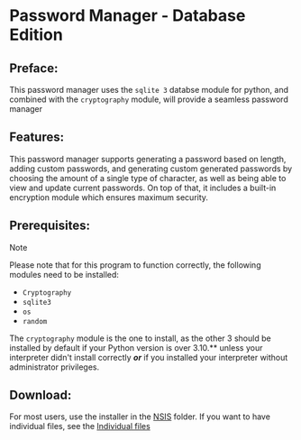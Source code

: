 # Password Manager - Database Edition

## Preface:

This password manager uses the `sqlite 3` databse module for python, and combined with the `cryptography` module, will provide a seamless password manager

## Features:

This password manager supports generating a password based on length, adding custom passwords, and generating custom generated passwords by choosing the amount of a single type of character, as well as being able to view and update current passwords. On top of that, it includes a built-in encryption module which ensures maximum security.

## Prerequisites:

> [!NOTE]
>
> Please note that for this program to function correctly, the following modules need to be installed:
>   - `Cryptography`
>   - `sqlite3`
>   - `os`
>   - `random`
>
> The `cryptography` module is the one to install, as the other 3 should be installed by default if your Python version is over 3.10.** unless your interpreter didn't install correctly ***or*** if you installed your interpreter without administrator privileges.


## Download:

For most users, use the installer in the [NSIS](https://github.com/GamerSoft24/Software/tree/Main/PySoft/Large%20Projects/sqlite_pwdmgr/NSIS) folder. If you want to have individual files, see the [Individual files](https://github.com/GamerSoft24/Software/tree/Main/PySoft/Large%20Projects/sqlite_pwdmgr/Individual%20Files)
